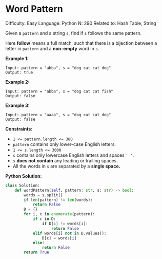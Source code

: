 # Word Pattern

Difficulty: Easy
Language: Python
N: 290
Related to: Hash Table, String

Given a `pattern` and a string `s`, find if `s` follows the same pattern.

Here **follow** means a full match, such that there is a bijection between a letter in `pattern` and a **non-empty** word in `s`.

**Example 1:**

```
Input: pattern = "abba", s = "dog cat cat dog"
Output: true

```

**Example 2:**

```
Input: pattern = "abba", s = "dog cat cat fish"
Output: false

```

**Example 3:**

```
Input: pattern = "aaaa", s = "dog cat cat dog"
Output: false

```

**Constraints:**

- `1 <= pattern.length <= 300`
- `pattern` contains only lower-case English letters.
- `1 <= s.length <= 3000`
- `s` contains only lowercase English letters and spaces `' '`.
- `s` **does not contain** any leading or trailing spaces.
- All the words in `s` are separated by a **single space.**

**Python Solution:**

```python
class Solution:
    def wordPattern(self, pattern: str, s: str) -> bool:
        words = s.split()
        if len(pattern) != len(words):
            return False
        D = {}
        for i, c in enumerate(pattern):
            if c in D:
                if D[c] != words[i]:
                    return False
            elif words[i] not in D.values():
                D[c] = words[i]
            else:
                return False
        return True
```